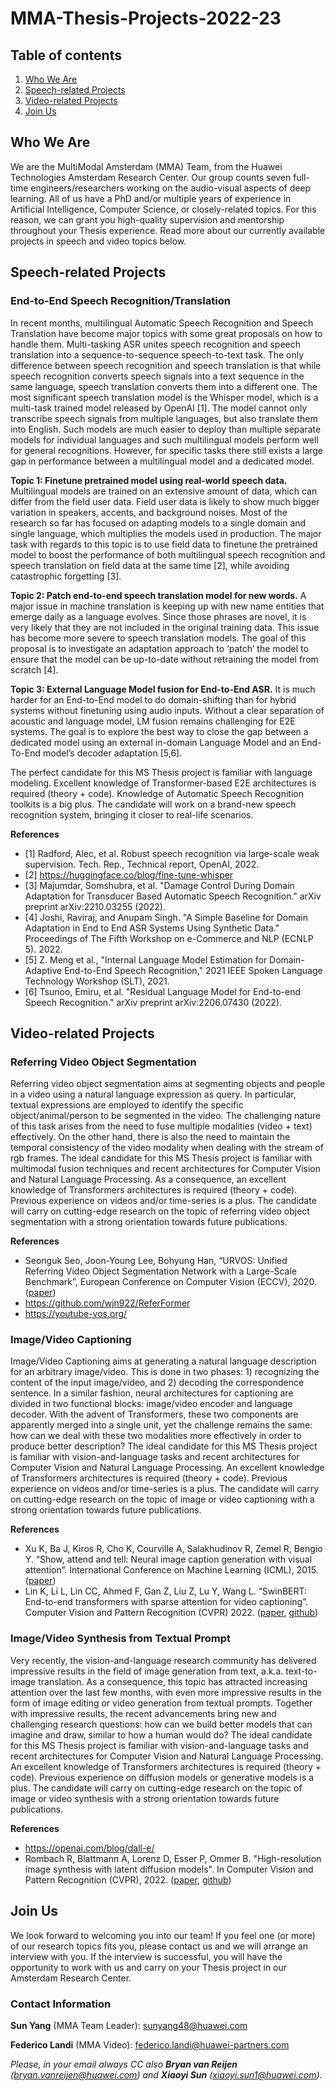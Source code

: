 # MMA-Thesis-Projects-2022-23

## Table of contents
   1. [Who We Are](#who-we-are)
   2. [Speech-related Projects](#speech-related-projects)
   3. [Video-related Projects](#video-related-projects)
   4. [Join Us](#join-us)

## Who We Are
We are the MultiModal Amsterdam (MMA) Team, from the Huawei Technologies Amsterdam Research Center. Our group counts seven full-time engineers/researchers working on the audio-visual aspects of deep learning. All of us have a PhD and/or multiple years of experience in Artificial Intelligence, Computer Science, or closely-related topics. For this reason, we can grant you high-quality supervision and mentorship throughout your Thesis experience. Read more about our currently available projects in speech and video topics below.

## Speech-related Projects

### End-to-End Speech Recognition/Translation

In recent months, multilingual Automatic Speech Recognition and Speech Translation have become major topics with some great proposals on how to handle them. Multi-tasking ASR unites speech recognition and speech translation into a sequence-to-sequence speech-to-text task. The only difference between speech recognition and speech translation is that while speech recognition converts speech signals into a text sequence in the same language, speech translation converts them into a different one. The most significant speech translation model is the Whisper model, which is a multi-task trained model released by OpenAI [1]. The model cannot only transcribe speech signals from multiple languages, but also translate them into English. Such models are much easier to deploy than multiple separate models for individual languages and such multilingual models perform well for general recognitions. However, for specific tasks there still exists a large gap in performance between a multilingual model and a dedicated model.

**Topic 1: Finetune pretrained model using real-world speech data.** Multilingual models are trained on an extensive amount of data, which can differ from the field user data. Field user data is likely to show much bigger variation in speakers, accents, and background noises. Most of the research so far has focused on adapting models to a single domain and single language, which multiplies the models used in production. The major task with regards to this topic is to use field data to finetune the pretrained model to boost the performance of both multilingual speech recognition and speech translation on field data at the same time [2], while avoiding catastrophic forgetting [3].

**Topic 2: Patch end-to-end speech translation model for new words.** A major issue in machine translation is keeping up with new name entities that emerge daily as a language evolves. Since those phrases are novel, it is very likely that they are not included in the original training data. This issue has become more severe to speech translation models. The goal of this proposal is to investigate an adaptation approach to ‘patch’ the model to ensure that the model can be up-to-date without retraining the model from scratch [4].

**Topic 3: External Language Model fusion for End-to-End ASR.** It is much harder for an End-to-End model to do domain-shifting than for hybrid systems without finetuning using audio inputs. Without a clear separation of acoustic and language model, LM fusion remains challenging for E2E systems. The goal is to explore the best way to close the gap between a dedicated model using an external in-domain Language Model and an End-To-End model’s decoder adaptation [5,6].

The perfect candidate for this MS Thesis project is familiar with language modeling. Excellent knowledge of Transformer-based E2E architectures is required (theory + code). Knowledge of Automatic Speech Recognition toolkits is a big plus. The candidate will work on a brand-new speech recognition system, bringing it closer to real-life scenarios.

**References**
* [1] Radford, Alec, et al. Robust speech recognition via large-scale weak supervision. Tech. Rep., Technical report, OpenAI, 2022.
* [2] https://huggingface.co/blog/fine-tune-whisper
* [3] Majumdar, Somshubra, et al. "Damage Control During Domain Adaptation for Transducer Based Automatic Speech Recognition." arXiv preprint arXiv:2210.03255 (2022).
* [4] Joshi, Raviraj, and Anupam Singh. "A Simple Baseline for Domain Adaptation in End to End ASR Systems Using Synthetic Data." Proceedings of The Fifth Workshop on e-Commerce and NLP (ECNLP 5). 2022.
* [5] Z. Meng et al., "Internal Language Model Estimation for Domain-Adaptive End-to-End Speech Recognition," 2021 IEEE Spoken Language Technology Workshop (SLT), 2021.
* [6] Tsunoo, Emiru, et al. "Residual Language Model for End-to-end Speech Recognition." arXiv preprint arXiv:2206.07430 (2022).

## Video-related Projects

### Referring Video Object Segmentation

Referring video object segmentation aims at segmenting objects and people in a video using a natural language expression as query. In particular, textual expressions are employed to identify the specific object/animal/person to be segmented in the video. The challenging nature of this task arises from the need to fuse multiple modalities (video + text) effectively. On the other hand, there is also the need to maintain the temporal consistency of the video modality when dealing with the stream of rgb frames. The ideal candidate for this MS Thesis project is familiar with multimodal fusion techniques and recent architectures for Computer Vision and Natural Language Processing. As a consequence, an excellent knowledge of Transformers architectures is required (theory + code). Previous experience on videos and/or time-series is a plus. The candidate will carry on cutting-edge research on the topic of referring video object segmentation with a strong orientation towards future publications.

**References**
* Seonguk Seo, Joon-Young Lee, Bohyung Han, “URVOS: Unified Referring Video Object Segmentation Network with a Large-Scale Benchmark”, European Conference on Computer Vision (ECCV), 2020. ([paper](https://www.ecva.net/papers/eccv_2020/papers_ECCV/papers/123600205.pdf))
* https://github.com/wjn922/ReferFormer
* https://youtube-vos.org/

### Image/Video Captioning

Image/Video Captioning aims at generating a natural language description for an arbitrary image/video. This is done in two phases: 1) recognizing the content of the input image/video, and 2) decoding the correspondence sentence. In a similar fashion, neural architectures for captioning are divided in two functional blocks: image/video encoder and language decoder. With the advent of Transformers, these two components are apparently merged into a single unit, yet the challenge remains the same: how can we deal with these two modalities more effectively in order to produce better description? The ideal candidate for this MS Thesis project is familiar with vision-and-language tasks and recent architectures for Computer Vision and Natural Language Processing. An excellent knowledge of Transformers architectures is required (theory + code). Previous experience on videos and/or time-series is a plus. The candidate will carry on cutting-edge research on the topic of image or video captioning with a strong orientation towards future publications.

**References**
* Xu K, Ba J, Kiros R, Cho K, Courville A, Salakhudinov R, Zemel R, Bengio Y. “Show, attend and tell: Neural image caption generation with visual attention”. International Conference on Machine Learning (ICML), 2015. ([paper](https://proceedings.mlr.press/v37/xuc15.pdf))
* Lin K, Li L, Lin CC, Ahmed F, Gan Z, Liu Z, Lu Y, Wang L. “SwinBERT: End-to-end transformers with sparse attention for video captioning”. Computer Vision and Pattern Recognition (CVPR) 2022. ([paper](https://openaccess.thecvf.com/content/CVPR2022/papers/Lin_SwinBERT_End-to-End_Transformers_With_Sparse_Attention_for_Video_Captioning_CVPR_2022_paper.pdf), [github](https://github.com/microsoft/SwinBERT))

### Image/Video Synthesis from Textual Prompt

Very recently, the vision-and-language research community has delivered impressive results in the field of image generation from text, a.k.a. text-to-image translation. As a consequence, this topic has attracted increasing attention over the last few months, with even more impressive results in the form of image editing or video generation from textual prompts. Together with impressive results, the recent advancements bring new and challenging research questions: how can we build better models that can imagine and draw, similar to how a human would do? The ideal candidate for this MS Thesis project is familiar with vision-and-language tasks and recent architectures for Computer Vision and Natural Language Processing. An excellent knowledge of Transformers architectures is required (theory + code). Previous experience on diffusion models or generative models is a plus. The candidate will carry on cutting-edge research on the topic of image or video synthesis with a strong orientation towards future publications.

**References**
* https://openai.com/blog/dall-e/
* Rombach R, Blattmann A, Lorenz D, Esser P, Ommer B. "High-resolution image synthesis with latent diffusion models". In Computer Vision and Pattern Recognition (CVPR), 2022. ([paper](https://openaccess.thecvf.com/content/CVPR2022/papers/Rombach_High-Resolution_Image_Synthesis_With_Latent_Diffusion_Models_CVPR_2022_paper.pdf), [github](https://github.com/CompVis/stable-diffusion))


## Join Us
We look forward to welcoming you into our team! If you feel one (or more) of our research topics fits you, please contact us and we will arrange an interview with you.
If the interview is successful, you will have the opportunity to work with us and carry on your Thesis project in our Amsterdam Research Center.

### Contact Information
**Sun Yang** (MMA Team Leader): [sunyang48@huawei.com](mailto:sunyang48@huawei.com)

**Federico Landi** (MMA Video): [federico.landi@huawei-partners.com](mailto:federico.landi@huawei-partners.com)

*Please, in your email always CC also **Bryan van Reijen** ([bryan.vanreijen@huawei.com](mailto:bryan.vanreijen@huawei.com)) and **Xiaoyi Sun** ([xiaoyi.sun1@huawei.com](mailto:xiaoyi.sun1@huawei.com)).*
